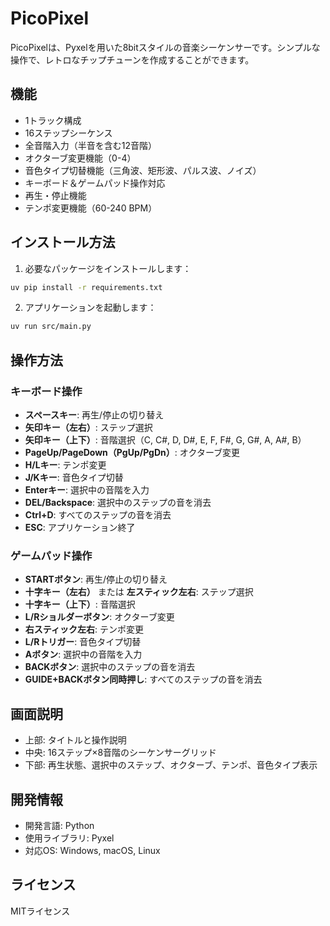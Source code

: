 # PicoPixel

PicoPixelは、Pyxelを用いた8bitスタイルの音楽シーケンサーです。シンプルな操作で、レトロなチップチューンを作成することができます。

## 機能

- 1トラック構成
- 16ステップシーケンス
- 全音階入力（半音を含む12音階）
- オクターブ変更機能（0-4）
- 音色タイプ切替機能（三角波、矩形波、パルス波、ノイズ）
- キーボード＆ゲームパッド操作対応
- 再生・停止機能
- テンポ変更機能（60-240 BPM）

## インストール方法

1. 必要なパッケージをインストールします：

```bash
uv pip install -r requirements.txt
```

2. アプリケーションを起動します：

```bash
uv run src/main.py
```

## 操作方法

### キーボード操作

- **スペースキー**: 再生/停止の切り替え
- **矢印キー（左右）**: ステップ選択
- **矢印キー（上下）**: 音階選択（C, C#, D, D#, E, F, F#, G, G#, A, A#, B）
- **PageUp/PageDown（PgUp/PgDn）**: オクターブ変更
- **H/Lキー**: テンポ変更
- **J/Kキー**: 音色タイプ切替
- **Enterキー**: 選択中の音階を入力
- **DEL/Backspace**: 選択中のステップの音を消去
- **Ctrl+D**: すべてのステップの音を消去
- **ESC**: アプリケーション終了

### ゲームパッド操作

- **STARTボタン**: 再生/停止の切り替え
- **十字キー（左右）** または **左スティック左右**: ステップ選択
- **十字キー（上下）**: 音階選択
- **L/Rショルダーボタン**: オクターブ変更
- **右スティック左右**: テンポ変更
- **L/Rトリガー**: 音色タイプ切替
- **Aボタン**: 選択中の音階を入力
- **BACKボタン**: 選択中のステップの音を消去
- **GUIDE+BACKボタン同時押し**: すべてのステップの音を消去

## 画面説明

- 上部: タイトルと操作説明
- 中央: 16ステップ×8音階のシーケンサーグリッド
- 下部: 再生状態、選択中のステップ、オクターブ、テンポ、音色タイプ表示

## 開発情報

- 開発言語: Python
- 使用ライブラリ: Pyxel
- 対応OS: Windows, macOS, Linux

## ライセンス

MITライセンス
